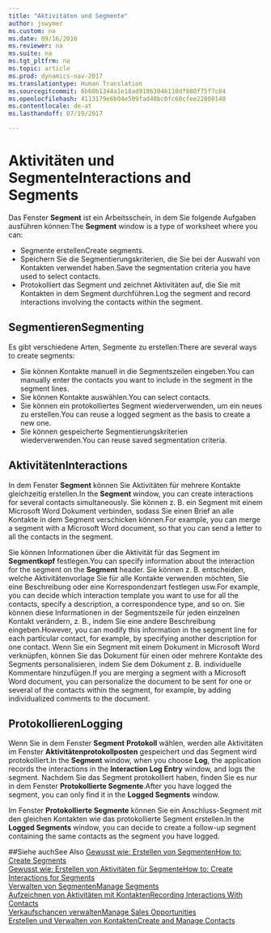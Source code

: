 ```yaml
---
title: "Aktivitäten und Segmente"
author: jswymer
ms.custom: na
ms.date: 09/16/2016
ms.reviewer: na
ms.suite: na
ms.tgt_pltfrm: na
ms.topic: article
ms.prod: dynamics-nav-2017
ms.translationtype: Human Translation
ms.sourcegitcommit: 6b60b1344a1e18ad91863046110df880f75f7c04
ms.openlocfilehash: 4113179e6b04e509fad40bc0fc60cfee22800148
ms.contentlocale: de-at
ms.lasthandoff: 07/19/2017

---
```

# <a name="interactions-and-segments"></a><span data-ttu-id="ec0b0-102">Aktivitäten und Segmente</span><span class="sxs-lookup"><span data-stu-id="ec0b0-102">Interactions and Segments</span></span>
<span data-ttu-id="ec0b0-103">Das Fenster **Segment** ist ein Arbeitsschein, in dem Sie folgende Aufgaben ausführen können:</span><span class="sxs-lookup"><span data-stu-id="ec0b0-103">The **Segment** window is a type of worksheet where you can:</span></span>

* <span data-ttu-id="ec0b0-104">Segmente erstellen</span><span class="sxs-lookup"><span data-stu-id="ec0b0-104">Create segments.</span></span>
* <span data-ttu-id="ec0b0-105">Speichern Sie die Segmentierungskriterien, die Sie bei der Auswahl von Kontakten verwendet haben.</span><span class="sxs-lookup"><span data-stu-id="ec0b0-105">Save the segmentation criteria you have used to select contacts.</span></span>
* <span data-ttu-id="ec0b0-106">Protokolliert das Segment und zeichnet Aktivitäten auf, die Sie mit Kontakten in dem Segment durchführen.</span><span class="sxs-lookup"><span data-stu-id="ec0b0-106">Log the segment and record interactions involving the contacts within the segment.</span></span>

## <a name="segmenting"></a><span data-ttu-id="ec0b0-107">Segmentieren</span><span class="sxs-lookup"><span data-stu-id="ec0b0-107">Segmenting</span></span>
<span data-ttu-id="ec0b0-108">Es gibt verschiedene Arten, Segmente zu erstellen:</span><span class="sxs-lookup"><span data-stu-id="ec0b0-108">There are several ways to create segments:</span></span>

* <span data-ttu-id="ec0b0-109">Sie können Kontakte manuell in die Segmentszeilen eingeben.</span><span class="sxs-lookup"><span data-stu-id="ec0b0-109">You can manually enter the contacts you want to include in the segment in the segment lines.</span></span>
* <span data-ttu-id="ec0b0-110">Sie können Kontakte auswählen.</span><span class="sxs-lookup"><span data-stu-id="ec0b0-110">You can select contacts.</span></span>
* <span data-ttu-id="ec0b0-111">Sie können ein protokolliertes Segment wiederverwenden, um ein neues zu erstellen.</span><span class="sxs-lookup"><span data-stu-id="ec0b0-111">You can reuse a logged segment as the basis to create a new one.</span></span>
* <span data-ttu-id="ec0b0-112">Sie können gespeicherte Segmentierungskriterien wiederverwenden.</span><span class="sxs-lookup"><span data-stu-id="ec0b0-112">You can reuse saved segmentation criteria.</span></span>

## <a name="interactions"></a><span data-ttu-id="ec0b0-113">Aktivitäten</span><span class="sxs-lookup"><span data-stu-id="ec0b0-113">Interactions</span></span>
<span data-ttu-id="ec0b0-114">In dem Fenster **Segment** können Sie Aktivitäten für mehrere Kontakte gleichzeitig erstellen.</span><span class="sxs-lookup"><span data-stu-id="ec0b0-114">In the **Segment** window, you can create interactions for several contacts simultaneously.</span></span> <span data-ttu-id="ec0b0-115">Sie können z. B. ein Segment mit einem Microsoft Word Dokument verbinden, sodass Sie einen Brief an alle Kontakte in dem Segment verschicken können.</span><span class="sxs-lookup"><span data-stu-id="ec0b0-115">For example, you can merge a segment with a Microsoft Word document, so that you can send a letter to all the contacts in the segment.</span></span>

<span data-ttu-id="ec0b0-116">Sie können Informationen über die Aktivität für das Segment im **Segmentkopf** festlegen.</span><span class="sxs-lookup"><span data-stu-id="ec0b0-116">You can specify information about the interaction for the segment on the **Segment** header.</span></span> <span data-ttu-id="ec0b0-117">Sie können z. B. entscheiden, welche Aktivitätenvorlage Sie für alle Kontakte verwenden möchten, Sie eine Beschreibung oder eine Korrespondenzart festlegen usw.</span><span class="sxs-lookup"><span data-stu-id="ec0b0-117">For example, you can decide which interaction template you want to use for all the contacts, specify a description, a correspondence type, and so on.</span></span> <span data-ttu-id="ec0b0-118">Sie können diese Informationen in der Segmentszeile für jeden einzelnen Kontakt verändern, z. B., indem Sie eine andere Beschreibung eingeben.</span><span class="sxs-lookup"><span data-stu-id="ec0b0-118">However, you can modify this information in the segment line for each particular contact, for example, by specifying another description for one contact.</span></span> <span data-ttu-id="ec0b0-119">Wenn Sie ein Segment mit einem Dokument in Microsoft Word verknüpfen, können Sie das Dokument für einen oder mehrere Kontakte des Segments personalisieren, indem Sie dem Dokument z. B. individuelle Kommentare hinzufügen.</span><span class="sxs-lookup"><span data-stu-id="ec0b0-119">If you are merging a segment with a Microsoft Word document, you can personalize the document to be sent for one or several of the contacts within the segment, for example, by adding individualized comments to the document.</span></span>

## <a name="logging"></a><span data-ttu-id="ec0b0-120">Protokollieren</span><span class="sxs-lookup"><span data-stu-id="ec0b0-120">Logging</span></span>
<span data-ttu-id="ec0b0-121">Wenn Sie in dem Fenster **Segment** **Protokoll** wählen, werden alle Aktivitäten im Fenster **Aktivitätenprotokollposten** gespeichert und das Segment wird protokolliert.</span><span class="sxs-lookup"><span data-stu-id="ec0b0-121">In the **Segment** window, when you choose **Log**, the application records the interactions in the **Interaction Log Entry** window, and logs the segment.</span></span> <span data-ttu-id="ec0b0-122">Nachdem Sie das Segment protokolliert haben, finden Sie es nur in dem Fenster **Protokollierte Segmente**.</span><span class="sxs-lookup"><span data-stu-id="ec0b0-122">After you have logged the segment, you can only find it in the **Logged Segments** window.</span></span>

<span data-ttu-id="ec0b0-123">Im Fenster **Protokollierte Segmente** können Sie ein Anschluss-Segment mit den gleichen Kontakten wie das protokollierte Segment erstellen.</span><span class="sxs-lookup"><span data-stu-id="ec0b0-123">In the **Logged Segments** window, you can decide to create a follow-up segment containing the same contacts as the segment you have logged.</span></span>


##<a name="see-also"></a><span data-ttu-id="ec0b0-124">Siehe auch</span><span class="sxs-lookup"><span data-stu-id="ec0b0-124">See Also</span></span>
[<span data-ttu-id="ec0b0-125">Gewusst wie: Erstellen von Segmenten</span><span class="sxs-lookup"><span data-stu-id="ec0b0-125">How to: Create Segments</span></span>](marketing-how-create-segment.md)  
[<span data-ttu-id="ec0b0-126">Gewusst wie: Erstellen von Aktivitäten für Segmente</span><span class="sxs-lookup"><span data-stu-id="ec0b0-126">How to: Create Interactions for Segments</span></span>](marketing-how-create-interactions.md)  
[<span data-ttu-id="ec0b0-127">Verwalten von Segmenten</span><span class="sxs-lookup"><span data-stu-id="ec0b0-127">Manage Segments</span></span>](marketing-segments.md)  
[<span data-ttu-id="ec0b0-128">Aufzeichnen von Aktivitäten mit Kontakten</span><span class="sxs-lookup"><span data-stu-id="ec0b0-128">Recording Interactions With Contacts</span></span>](marketing-interactions.md)  
[<span data-ttu-id="ec0b0-129">Verkaufschancen verwalten</span><span class="sxs-lookup"><span data-stu-id="ec0b0-129">Manage Sales Opportunities</span></span>](marketing-manage-sales-opportunities.md)  
[<span data-ttu-id="ec0b0-130">Erstellen und Verwalten von Kontakten</span><span class="sxs-lookup"><span data-stu-id="ec0b0-130">Create and Manage Contacts</span></span>](marketing-contacts.md)

